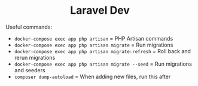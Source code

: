 <h1 align="center">Laravel Dev</h1>

Useful commands:

- `docker-compose exec app php artisan` = PHP Artisan commands
- `docker-compose exec app php artisan migrate` = Run migrations
- `docker-compose exec app php artisan migrate:refresh` = Roll back and rerun migrations
- `docker-compose exec app php artisan migrate --seed` = Run migrations and seeders
- `composer dump-autoload` = When adding new files, run this after